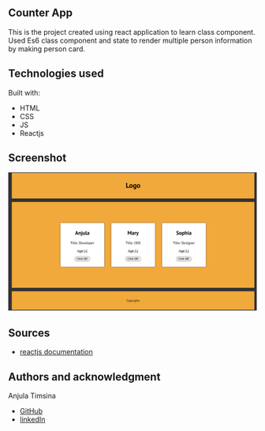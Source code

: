 ## Counter App

This is the project created using react application to learn class component.
Used Es6 class component and state to render multiple person information by making person card.

## Technologies used

Built with:

- HTML
- CSS
- JS
- Reactjs

## Screenshot

![screenshot of boxes](./boxes.png)

## Sources

- [reactjs documentation](https://reactjs.org/tutorial/tutorial.html)

## Authors and acknowledgment

Anjula Timsina

- [GitHub](https://github.com/meanjula)
- [linkedIn](https://www.linkedin.com/in/meanjula/)
